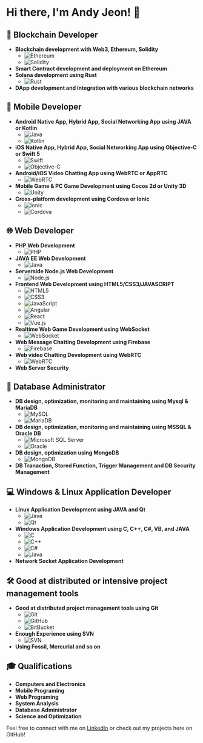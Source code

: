 # Hi there, I'm Andy Jeon! 👋

## 🚀 Blockchain Developer

- **Blockchain development with Web3, Ethereum, Solidity**
  - ![Ethereum](https://img.shields.io/badge/Ethereum-3C3C3D?style=flat&logo=ethereum&logoColor=white)
  - ![Solidity](https://img.shields.io/badge/Solidity-363636?style=flat&logo=solidity&logoColor=white)
- **Smart Contract development and deployment on Ethereum**
- **Solana development using Rust**
  - ![Rust](https://img.shields.io/badge/Rust-000000?style=flat&logo=rust&logoColor=white)
- **DApp development and integration with various blockchain networks**

## 📱 Mobile Developer

- **Android Native App, Hybrid App, Social Networking App using JAVA or Kotlin**
  - ![Java](https://img.shields.io/badge/Java-007396?style=flat&logo=java&logoColor=white)
  - ![Kotlin](https://img.shields.io/badge/Kotlin-0095D5?style=flat&logo=kotlin&logoColor=white)
- **iOS Native App, Hybrid App, Social Networking App using Objective-C or Swift 5**
  - ![Swift](https://img.shields.io/badge/Swift-FA7343?style=flat&logo=swift&logoColor=white)
  - ![Objective-C](https://img.shields.io/badge/Objective--C-EB3B5A?style=flat&logo=apple&logoColor=white)
- **Android/iOS Video Chatting App using WebRTC or AppRTC**
  - ![WebRTC](https://img.shields.io/badge/WebRTC-333333?style=flat&logo=webrtc&logoColor=white)
- **Mobile Game & PC Game Development using Cocos 2d or Unity 3D**
  - ![Unity](https://img.shields.io/badge/Unity-000000?style=flat&logo=unity&logoColor=white)
- **Cross-platform development using Cordova or Ionic**
  - ![Ionic](https://img.shields.io/badge/Ionic-3880FF?style=flat&logo=ionic&logoColor=white)
  - ![Cordova](https://img.shields.io/badge/Cordova-E8E8E8?style=flat&logo=apache-cordova&logoColor=black)

## 🌐 Web Developer

- **PHP Web Development**
  - ![PHP](https://img.shields.io/badge/PHP-777BB4?style=flat&logo=php&logoColor=white)
- **JAVA EE Web Development**
  - ![Java](https://img.shields.io/badge/Java-007396?style=flat&logo=java&logoColor=white)
- **Serverside Node.js Web Development**
  - ![Node.js](https://img.shields.io/badge/Node.js-339933?style=flat&logo=nodedotjs&logoColor=white)
- **Frontend Web Development using HTML5/CSS3/JAVASCRIPT**
  - ![HTML5](https://img.shields.io/badge/HTML5-E34F26?style=flat&logo=html5&logoColor=white)
  - ![CSS3](https://img.shields.io/badge/CSS3-1572B6?style=flat&logo=css3&logoColor=white)
  - ![JavaScript](https://img.shields.io/badge/JavaScript-F7DF1E?style=flat&logo=javascript&logoColor=black)
  - ![Angular](https://img.shields.io/badge/Angular-DD0031?style=flat&logo=angular&logoColor=white)
  - ![React](https://img.shields.io/badge/React-61DAFB?style=flat&logo=react&logoColor=black)
  - ![Vue.js](https://img.shields.io/badge/Vue.js-4FC08D?style=flat&logo=vuedotjs&logoColor=white)
- **Realtime Web Game Development using WebSocket**
  - ![WebSocket](https://img.shields.io/badge/WebSocket-000000?style=flat&logo=websocket&logoColor=white)
- **Web Message Chatting Development using Firebase**
  - ![Firebase](https://img.shields.io/badge/Firebase-FFCA28?style=flat&logo=firebase&logoColor=black)
- **Web video Chatting Development using WebRTC**
  - ![WebRTC](https://img.shields.io/badge/WebRTC-333333?style=flat&logo=webrtc&logoColor=white)
- **Web Server Security**

## 💾 Database Administrator

- **DB design, optimization, monitoring and maintaining using Mysql & MariaDB**
  - ![MySQL](https://img.shields.io/badge/MySQL-4479A1?style=flat&logo=mysql&logoColor=white)
  - ![MariaDB](https://img.shields.io/badge/MariaDB-003545?style=flat&logo=mariadb&logoColor=white)
- **DB design, optimization, monitoring and maintaining using MSSQL & Oracle DB**
  - ![Microsoft SQL Server](https://img.shields.io/badge/Microsoft%20SQL%20Server-CC2927?style=flat&logo=microsoft%20sql%20server&logoColor=white)
  - ![Oracle](https://img.shields.io/badge/Oracle-F80000?style=flat&logo=oracle&logoColor=white)
- **DB design, optimization using MongoDB**
  - ![MongoDB](https://img.shields.io/badge/MongoDB-47A248?style=flat&logo=mongodb&logoColor=white)
- **DB Tranaction, Stored Function, Trigger Management and DB Security Management**

## 💻 Windows & Linux Application Developer

- **Linux Application Development using JAVA and Qt**
  - ![Java](https://img.shields.io/badge/Java-007396?style=flat&logo=java&logoColor=white)
  - ![Qt](https://img.shields.io/badge/Qt-41CD52?style=flat&logo=qt&logoColor=white)
- **Windows Application Development using C, C++, C#, VB, and JAVA**
  - ![C](https://img.shields.io/badge/C-A8B9CC?style=flat&logo=c&logoColor=white)
  - ![C++](https://img.shields.io/badge/C++-00599C?style=flat&logo=c%2B%2B&logoColor=white)
  - ![C#](https://img.shields.io/badge/C%23-239120?style=flat&logo=c-sharp&logoColor=white)
  - ![Java](https://img.shields.io/badge/Java-007396?style=flat&logo=java&logoColor=white)
- **Network Socket Application Development**

## 🛠️ Good at distributed or intensive project management tools

- **Good at distributed project management tools using Git**
  - ![Git](https://img.shields.io/badge/Git-F05032?style=flat&logo=git&logoColor=white)
  - ![GitHub](https://img.shields.io/badge/GitHub-181717?style=flat&logo=github&logoColor=white)
  - ![BitBucket](https://img.shields.io/badge/Bitbucket-0052CC?style=flat&logo=bitbucket&logoColor=white)
- **Enough Experience using SVN**
  - ![SVN](https://img.shields.io/badge/Subversion-809CC9?style=flat&logo=apache-subversion&logoColor=white)
- **Using Fossil, Mercurial and so on**

## 🎓 Qualifications

- **Computers and Electronics**
- **Mobile Programing**
- **Web Programing**
- **System Analysis**
- **Database Administrator**
- **Science and Optimization**

Feel free to connect with me on [LinkedIn](https://www.linkedin.com/in/andyjeon1108/) or check out my projects here on GitHub!
